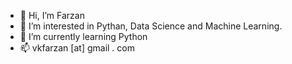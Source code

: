 - 👋 Hi, I’m Farzan
- 👀 I’m interested in Pythan, Data Science and Machine Learning.
- 🌱 I’m currently learning Python
- 📫 vkfarzan [at] gmail . com

<!---
vkfarzan/vkfarzan is a ✨ special ✨ repository because its `README.md` (this file) appears on your GitHub profile.
You can click the Preview link to take a look at your changes.
--->
